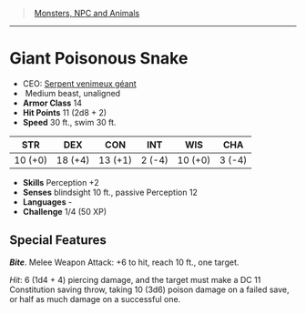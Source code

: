 ﻿---
!Monster
Family: MonsterVO
Type: beast
Size: Medium
Alignment: unaligned
ArmorClass: 14
HitPoints: 11 (2d8 + 2)
Speed: 30 ft., swim 30 ft.
Strength: 10 (+0)
Dexterity: 18 (+4)
Constitution: 13 (+1)
Intelligence: ' 2 (-4)'
Wisdom: 10 (+0)
Charisma: ' 3 (-4)'
Skills: Perception +2
Senses: blindsight 10 ft., passive Perception 12
Languages: '-'
Challenge: 1/4 (50 XP)
Id: monsters_vo.md#giant-poisonous-snake
ParentLink: monsters_vo.md#monsters-npc-and-animals
Name: Giant Poisonous Snake
ParentName: Monsters, NPC and Animals
NameLevel: 1
AltName: '[Serpent venimeux géant](hd_monsters_serpent_venimeux_geant.md)'
Attributes: {}
---
> [Monsters, NPC and Animals](srd_monsters.md)

---

# Giant Poisonous Snake

- CEO: [Serpent venimeux géant](hd_monsters_serpent_venimeux_geant.md)
-  Medium beast, unaligned
- **Armor Class** 14
- **Hit Points** 11 (2d8 + 2)
- **Speed** 30 ft., swim 30 ft.

|STR|DEX|CON|INT|WIS|CHA|
|---|---|---|---|---|---|
|10 (+0)|18 (+4)|13 (+1)| 2 (-4)|10 (+0)| 3 (-4)|

- **Skills** Perception +2
- **Senses** blindsight 10 ft., passive Perception 12
- **Languages** -
- **Challenge** 1/4 (50 XP)

## Special Features

**_Bite_**. Melee Weapon Attack: +6 to hit, reach 10 ft., one target.

_Hit_: 6 (1d4 + 4) piercing damage, and the target must make a DC 11 Constitution saving throw, taking 10 (3d6) poison damage on a failed save, or half as much damage on a successful one.

